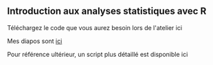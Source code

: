 ## Introduction aux analyses statistiques avec R

Téléchargez le code que vous aurez besoin lors de l'atelier ici

Mes diapos sont [ici](https://VFugere.github.io/IVADO2022/presentation.html)

Pour référence ultérieur, un script plus détaillé est disponible ici
